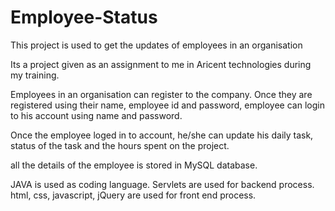# Employee-Status
This project is used to get the updates of employees in an organisation


Its a project given as an assignment to me in Aricent technologies during my training.

Employees in an organisation can register to the company. Once they are registered using their name, employee id and password, employee can login to his account using name and password.

Once the employee loged in to account, he/she can update his daily task, status of the task and the hours spent on the project.

all the details of the employee is stored in MySQL database.

JAVA is used as coding language. Servlets are used for backend process.
html, css, javascript, jQuery are used for front end process.

